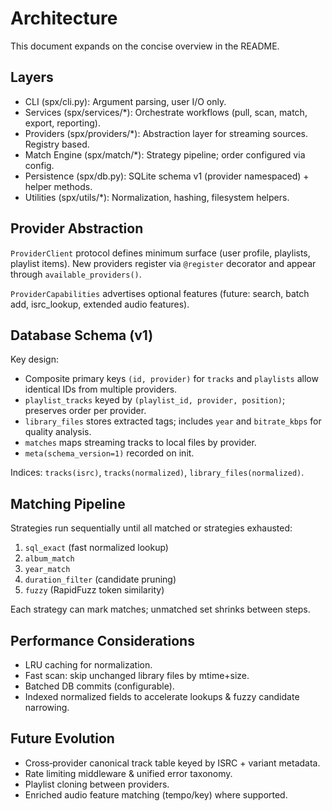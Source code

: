 # Architecture

This document expands on the concise overview in the README.

## Layers

- CLI (spx/cli.py): Argument parsing, user I/O only.
- Services (spx/services/*): Orchestrate workflows (pull, scan, match, export, reporting).
- Providers (spx/providers/*): Abstraction layer for streaming sources. Registry based.
- Match Engine (spx/match/*): Strategy pipeline; order configured via config.
- Persistence (spx/db.py): SQLite schema v1 (provider namespaced) + helper methods.
- Utilities (spx/utils/*): Normalization, hashing, filesystem helpers.

## Provider Abstraction

`ProviderClient` protocol defines minimum surface (user profile, playlists, playlist items). New providers register via `@register` decorator and appear through `available_providers()`.

`ProviderCapabilities` advertises optional features (future: search, batch add, isrc_lookup, extended audio features).

## Database Schema (v1)

Key design:
- Composite primary keys `(id, provider)` for `tracks` and `playlists` allow identical IDs from multiple providers.
- `playlist_tracks` keyed by `(playlist_id, provider, position)`; preserves order per provider.
- `library_files` stores extracted tags; includes `year` and `bitrate_kbps` for quality analysis.
- `matches` maps streaming tracks to local files by provider.
- `meta(schema_version=1)` recorded on init.

Indices: `tracks(isrc)`, `tracks(normalized)`, `library_files(normalized)`.

## Matching Pipeline

Strategies run sequentially until all matched or strategies exhausted:
1. `sql_exact` (fast normalized lookup)  
2. `album_match`  
3. `year_match`  
4. `duration_filter` (candidate pruning)  
5. `fuzzy` (RapidFuzz token similarity)

Each strategy can mark matches; unmatched set shrinks between steps.

## Performance Considerations

- LRU caching for normalization.
- Fast scan: skip unchanged library files by mtime+size.
- Batched DB commits (configurable).
- Indexed normalized fields to accelerate lookups & fuzzy candidate narrowing.

## Future Evolution

- Cross‑provider canonical track table keyed by ISRC + variant metadata.
- Rate limiting middleware & unified error taxonomy.
- Playlist cloning between providers.
- Enriched audio feature matching (tempo/key) where supported.
